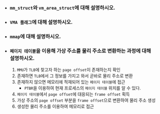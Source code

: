 - ### `mm_struct`와 `vm_area_struct`에 대해 설명하시오.

- ### `VMA 플래그`에 대해 설명하시오.

- ### `mmap`에 대해 설명하시오.

- ### `페이지 테이블`을 이용해 가상 주소를 물리 주소로 변환하는 과정에 대해 설명하시오.
    1. `MMU`가 `TLB`에 찾고자 하는 `page offset`이 존재하는지 확인
    2. 존재하면 `TLB`에서 그 정보를 가지고 와서 곧바로 물리 주소로 변환
    3. 존재하지 않으면 메모리에 적재되어 있는 `페이지 테이블`에 접근
        - `PTBR`을 이용하여 현재 프로세스의 `페이지 테이블` 위치를 알 수 있다.
    4. `페이지 테이블`에서 `page offset`에 대응되는 `frame offset` 획득
    5. 가상 주소의 `page offset` 부분을 `frame offset`으로 변환하여 물리 주소 생성
    6. 생성한 물리 주소를 이용하여 메모리로 접근
